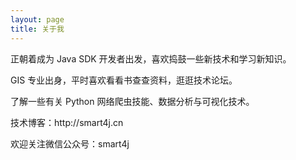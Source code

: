 ```yaml
---
layout: page
title: 关于我
---
```



正朝着成为 Java SDK 开发者出发，喜欢捣鼓一些新技术和学习新知识。
<p>
GIS 专业出身，平时喜欢看看书查查资料，逛逛技术论坛。
<p>
了解一些有关 Python 网络爬虫技能、数据分析与可视化技术。
<p>
技术博客：http://smart4j.cn
<p>
欢迎关注微信公众号：smart4j
